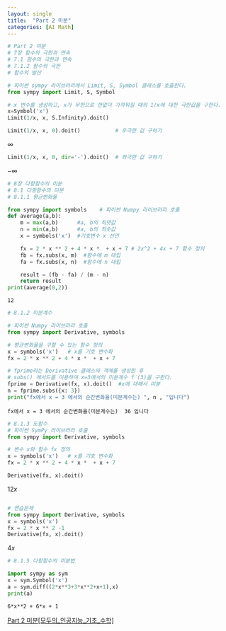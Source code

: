 ```yaml
---
layout: single
title:  "Part 2 미분"
categories: [AI Math]
---
```


```python
# Part 2 미분
# 7장 함수의 극한과 연속
# 7.1 함수의 극한과 연속
# 7.1.2 함수의 극한
# 함수의 발산

# 파이썬 sympy 라이브러리에서 Limit, S, Symbol 클래스를 호출한다.
from sympy import Limit, S, Symbol

# x 변수를 생성하고, x가 무한으로 한없이 가까워질 때의 1/x에 대한 극한값을 구한다.
x=Symbol('x')
Limit(1/x, x, S.Infinity).doit()
```


```python
Limit(1/x, x, 0).doit()           # 우극한 값 구하기
```




$\displaystyle \infty$




```python
Limit(1/x, x, 0, dir='-').doit()  # 좌극한 값 구하기 
```




$\displaystyle -\infty$




```python
# 8장 다항함수의 미분
# 8.1 다항함수의 미분
# 8.1.1 평균변화율

from sympy import symbols    # 파이썬 Numpy 라이브러리 호출
def average(a,b):
    m = max(a,b)      #a, b의 최댓값
    n = min(a,b)      #a, b의 최솟값
    x = symbols('x')  #기호변수 x 선언

    fx = 2 * x ** 2 + 4 * x *  + x + 7 # 2x^2 + 4x + 7 함수 정의
    fb = fx.subs(x, m)  #함수에 m 대입
    fa = fx.subs(x, n)  #함수에 n 대입

    result = (fb - fa) / (m - n)
    return result
print(average(0,2))
```

    12
    


```python
# 8.1.2 미분계수

# 파이썬 Numpy 라이브러리 호출
from sympy import Derivative, symbols

# 평균변화율을 구할 수 있는 함수 정의
x = symbols('x')   # x를 기호 변수화
fx = 2 * x ** 2 + 4 * x *  + x + 7

# fprime라는 Derivative 클래스의 객체를 생성한 후
# subs() 메서드를 이용하여 x=3에서의 미분계수 f′(3)을 구한다.
fprime = Derivative(fx, x).doit()  #x에 대해서 미분
n = fprime.subs({x: 3})
print("fx에서 x = 3 에서의 순간변화율(미분계수는) ", n , "입니다")
```

    fx에서 x = 3 에서의 순간변화율(미분계수는)  36 입니다
    


```python
# 8.1.3 도함수
# 파이썬 SymPy 라이브러리 호출
from sympy import Derivative, symbols

# 변수 x와 함수 fx 정의
x = symbols('x')   # x를 기호 변수화
fx = 2 * x ** 2 + 4 * x *  + x + 7

Derivative(fx, x).doit()

```




$\displaystyle 12 x$




```python

# 연습문제
from sympy import Derivative, symbols
x = symbols('x') 
fx = 2 * x ** 2 -1 
Derivative(fx, x).doit()

```




$\displaystyle 4 x$




```python
# 8.1.5 다항함수의 미분법

import sympy as sym
x = sym.Symbol('x')
a = sym.diff((2*x**3+3*x**2+x+1),x)
print(a)
```

    6*x**2 + 6*x + 1
    

[Part 2 미분[모두의_인공지능_기초_수학]](https://github.com/gilbutITbook/080246/blob/master/2_%EB%AF%B8%EB%B6%84.ipynb)